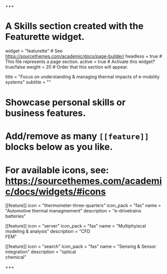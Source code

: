 +++
# A Skills section created with the Featurette widget.
widget = "featurette"  # See https://sourcethemes.com/academic/docs/page-builder/
headless = true  # This file represents a page section.
active = true  # Activate this widget? true/false
weight = 20  # Order that this section will appear.

title = "Focus on understanding & managing thermal impacts of e-mobility systems"
subtitle = ""

# Showcase personal skills or business features.
# 
# Add/remove as many `[[feature]]` blocks below as you like.
# 
# For available icons, see: https://sourcethemes.com/academic/docs/widgets/#icons

[[feature]]
  icon = "thermometer-three-quarters"
  icon_pack = "fas"
  name = "Automotive thermal managmement"
  description = "e-drivetrains <br> batteries"
  
[[feature]]
  icon = "server"
  icon_pack = "fas"
  name = "Multiphyiscal modeling & analysis"
  description = "CFD <br> FEM"
  
[[feature]]
  icon = "search"
  icon_pack = "fas"
  name = "Sensing & Sensor integration"
  description = "optical <br> chemical"

+++
